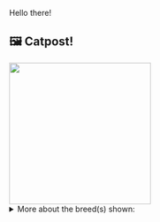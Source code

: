 Hello there!



## 🖼️ Catpost!

<sub>
    <img src="https://cdn2.thecatapi.com/images/Ba-qRZ_8n.jpg" height="256">
</sub>


<details>
<summary>More about the breed(s) shown:</summary>

Breed: Toyger

Description: The Toyger has a sweet, calm personality and is generally friendly. He's outgoing enough to walk on a leash, energetic enough to play fetch and other interactive games, and confident enough to get along with other cats and friendly dogs.

Links:
<ul>
  <li>CFA None available</li>
  <li>Wikipedia https://en.wikipedia.org/wiki/Toyger</li>
</ul> 

</details>
